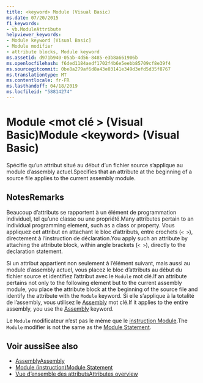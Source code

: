 ```yaml
---
title: <keyword> Module (Visual Basic)
ms.date: 07/20/2015
f1_keywords:
- vb.ModuleAttribute
helpviewer_keywords:
- Module keyword [Visual Basic]
- Module modifier
- attribute blocks, Module keyword
ms.assetid: d971b940-05ab-4d56-8485-e3b8a661906b
ms.openlocfilehash: f6ded1184aedf1702f4b6e5eebb85709cf8e39f4
ms.sourcegitcommit: 0be8a279af6d8a43e03141e349d3efd5d35f8767
ms.translationtype: MT
ms.contentlocale: fr-FR
ms.lasthandoff: 04/18/2019
ms.locfileid: "58814274"
---
```

# <a name="module-keyword-visual-basic"></a><span data-ttu-id="d06a4-102">Module \<mot clé > (Visual Basic)</span><span class="sxs-lookup"><span data-stu-id="d06a4-102">Module \<keyword> (Visual Basic)</span></span>
<span data-ttu-id="d06a4-103">Spécifie qu’un attribut situé au début d’un fichier source s’applique au module d’assembly actuel.</span><span class="sxs-lookup"><span data-stu-id="d06a4-103">Specifies that an attribute at the beginning of a source file applies to the current assembly module.</span></span>  
  
## <a name="remarks"></a><span data-ttu-id="d06a4-104">Notes</span><span class="sxs-lookup"><span data-stu-id="d06a4-104">Remarks</span></span>  
 <span data-ttu-id="d06a4-105">Beaucoup d’attributs se rapportent à un élément de programmation individuel, tel qu’une classe ou une propriété.</span><span class="sxs-lookup"><span data-stu-id="d06a4-105">Many attributes pertain to an individual programming element, such as a class or property.</span></span> <span data-ttu-id="d06a4-106">Vous appliquez cet attribut en attachant le bloc d’attributs, entre crochets (`< >`), directement à l’instruction de déclaration.</span><span class="sxs-lookup"><span data-stu-id="d06a4-106">You apply such an attribute by attaching the attribute block, within angle brackets (`< >`), directly to the declaration statement.</span></span>  
  
 <span data-ttu-id="d06a4-107">Si un attribut appartient non seulement à l’élément suivant, mais aussi au module d’assembly actuel, vous placez le bloc d’attributs au début du fichier source et identifiez l’attribut avec le `Module` mot clé.</span><span class="sxs-lookup"><span data-stu-id="d06a4-107">If an attribute pertains not only to the following element but to the current assembly module, you place the attribute block at the beginning of the source file and identify the attribute with the `Module` keyword.</span></span> <span data-ttu-id="d06a4-108">Si elle s’applique à la totalité de l’assembly, vous utilisez le [Assembly](../../../visual-basic/language-reference/modifiers/assembly.md) mot clé.</span><span class="sxs-lookup"><span data-stu-id="d06a4-108">If it applies to the entire assembly, you use the [Assembly](../../../visual-basic/language-reference/modifiers/assembly.md) keyword.</span></span>  
  
 <span data-ttu-id="d06a4-109">Le `Module` modificateur n’est pas le même que le [instruction Module](../../../visual-basic/language-reference/statements/module-statement.md).</span><span class="sxs-lookup"><span data-stu-id="d06a4-109">The `Module` modifier is not the same as the [Module Statement](../../../visual-basic/language-reference/statements/module-statement.md).</span></span>  
  
## <a name="see-also"></a><span data-ttu-id="d06a4-110">Voir aussi</span><span class="sxs-lookup"><span data-stu-id="d06a4-110">See also</span></span>

- [<span data-ttu-id="d06a4-111">Assembly</span><span class="sxs-lookup"><span data-stu-id="d06a4-111">Assembly</span></span>](../../../visual-basic/language-reference/modifiers/assembly.md)
- [<span data-ttu-id="d06a4-112">Module (instruction)</span><span class="sxs-lookup"><span data-stu-id="d06a4-112">Module Statement</span></span>](../../../visual-basic/language-reference/statements/module-statement.md)
- [<span data-ttu-id="d06a4-113">Vue d’ensemble des attributs</span><span class="sxs-lookup"><span data-stu-id="d06a4-113">Attributes overview</span></span>](../../../visual-basic/programming-guide/concepts/attributes/index.md)
